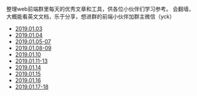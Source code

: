 整理web前端群里每天的优秀文章和工具，供各位小伙伴们学习参考。
会翻墙，大概能看英文文档，乐于分享，想进群的前端小伙伴加群主微信（yck）


* [2019.01.03](https://github.com/hkdg/web-data-summary/blob/master/2019.01.03.md)
* [2019.01.04](https://github.com/hkdg/web-data-summary/blob/master/2019.01.04.md)
* [2019.01.05-07](https://github.com/hkdg/web-data-summary/blob/master/2019.01.05-07.md)
* [2019.01.08-09](https://github.com/hkdg/web-data-summary/blob/master/2019.01.08-09.md)
*  [2019.01.10](https://github.com/hkdg/web-data-summary/blob/master/2019.01.10.md)
*  [2019.01.11-13](https://github.com/hkdg/web-data-summary/blob/master/2019.01.11-13.md)
*  [2019.01.14](https://github.com/hkdg/web-data-summary/blob/master/2019.01.14.md)
*  [2019.01.15](https://github.com/hkdg/web-data-summary/blob/master/2019.01.15.md)
*  [2019.01.16](https://github.com/hkdg/web-data-summary/blob/master/2019.01.16.md)
*  [2019.01.17-18](https://github.com/hkdg/web-data-summary/blob/master/2019.01.17-18.md)